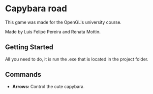 # Capybara road

This game was made for the OpenGL's university course.

Made by Luis Felipe Pereira and Renata Mottin.

## Getting Started
All you need to do, it is run the .exe that is located in the project folder.

## Commands

* **Arrows:** Control the cute capybara.
